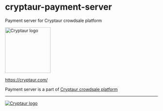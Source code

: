 # cryptaur-payment-server

Payment server for Cryptaur crowdsale platform

<img src="https://cryptaur.com/wp-content/uploads/2017/07/cropped-CRYPTAUR_LOGO_CENTER.png" alt="Cryptaur logo" width="150">

https://cryptaur.com/

Payment server is a part of [Cryptaur crowdsale platform](https://github.com/Cryptaur/cryptaur-crowdsale-platform)

---

[![Cryptaur logo](https://cryptaur.com/wp-content/uploads/2017/07/cryptaur-title_all-blue-copy-e1500061139271.png "Cryptaur logo")](https://cryptaur.com/)
